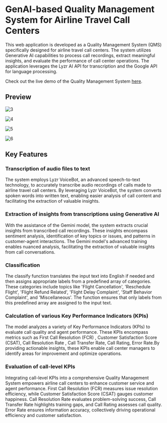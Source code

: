 
# GenAI-based Quality Management System for Airline Travel Call Centers

This web application is developed as a Quality Management System (QMS) specifically designed for airline travel call centers. The system utilizes Generative AI capabilities to process call recordings, extract meaningful insights, and evaluate the performance of call center operations. The application leverages the Lyzr AI API for transcription and the Google API for language processing.

Check out the live demo of the Quality Management System [here](https://qualitymanagementsystem.streamlit.app/).

## Preview
![3](https://github.com/Arunkumar132003/Web-development/assets/96881025/4c59203f-1718-484f-8649-3ccdab308d93)

![4](https://github.com/Arunkumar132003/Web-development/assets/96881025/2bd6d19e-d5a6-42c5-914b-0b20450dc262)

![5](https://github.com/Arunkumar132003/Web-development/assets/96881025/afe3a1c3-e224-4816-8a5f-037cd483c07a)

![6](https://github.com/Arunkumar132003/Gemini-Projects/assets/96881025/5046328b-8be4-4d3b-968d-1d1c89863240)


## Key Features

### Transcription of audio files to text

The system employs Lyzr VoiceBot, an advanced speech-to-text technology, to accurately transcribe audio recordings of calls made to airline travel call centers. By leveraging Lyzr VoiceBot, the system converts spoken words into written text, enabling easier analysis of call content and facilitating the extraction of valuable insights.

### Extraction of insights from transcriptions using Generative AI

With the assistance of the Gemini model, the system extracts crucial insights from transcribed call recordings. These insights encompass sentiment analysis, identification of key topics or issues, and patterns in customer-agent interactions. The Gemini model's advanced training enables nuanced analysis, facilitating the extraction of valuable insights from call conversations.

### Classification

The classify function translates the input text into English if needed and then assigns appropriate labels from a predefined array of categories. These categories include topics like 'Flight Cancellation', 'Reschedule Flight', 'Flight Refund Related', 'Flight Delay Complaint', 'Staff Behavior Complaint', and 'Miscellaneous'. The function ensures that only labels from this predefined array are assigned to the input text.

### Calculation of various Key Performance Indicators (KPIs)

The model analyzes a variety of Key Performance Indicators (KPIs) to evaluate call quality and agent performance. These KPIs encompass metrics such as First Call Resolution (FCR) , Customer Satisfaction Score (CSAT), Call Resolution Rate , Call Transfer Rate, Call Rating, Error Rate.By providing actionable insights, these KPIs enable call center managers to identify areas for improvement and optimize operations.


### Evaluation of call-level KPIs

Integrating call-level KPIs into a comprehensive Quality Management System empowers airline call centers to enhance customer service and agent performance. First Call Resolution (FCR) measures issue resolution efficiency, while Customer Satisfaction Score (CSAT) gauges customer happiness. Call Resolution Rate evaluates problem-solving success, Call Transfer Rate highlights training gaps, and Call Rating assesses call quality. Error Rate ensures information accuracy, collectively driving operational efficiency and customer satisfaction.

